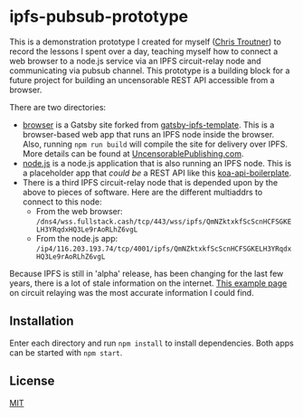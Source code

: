 # ipfs-pubsub-prototype

This is a demonstration prototype I created for myself ([Chris Troutner](https://github.com/christroutner)) to record the lessons I spent over a day, teaching myself how to connect a web browser to a node.js service via an IPFS circuit-relay node and communicating via pubsub channel. This prototype is a building block for a future project for building an uncensorable REST API accessible from a browser.

There are two directories:
- [browser](browser/) is a Gatsby site forked from [gatsby-ipfs-template](https://github.com/Permissionless-Software-Foundation/gatsby-ipfs-template). This is a browser-based web app that runs an IPFS node inside the browser. Also, running `npm run build` will compile the site for delivery over IPFS. More details can be found at [UncensorablePublishing.com](https://uncensorablepublishing.com).
- [node.js](node.js/) is a node.js application that is also running an IPFS node. This is a placeholder app that *could be* a REST API like this [koa-api-boilerplate](https://github.com/christroutner/koa-api-boilerplate).
- There is a third IPFS circuit-relay node that is depended upon by the above to pieces of software. Here are the different multiaddrs to connect to this node:
  - From the web browser: `/dns4/wss.fullstack.cash/tcp/443/wss/ipfs/QmNZktxkfScScnHCFSGKELH3YRqdxHQ3Le9rAoRLhZ6vgL`
  - From the node.js app: `/ip4/116.203.193.74/tcp/4001/ipfs/QmNZktxkfScScnHCFSGKELH3YRqdxHQ3Le9rAoRLhZ6vgL`

Because IPFS is still in 'alpha' release, has been changing for the last few years, there is a lot of stale information on the internet. [This example page](https://github.com/ipfs/js-ipfs/tree/master/examples/circuit-relaying) on circuit relaying was the most accurate information I could find.

## Installation
Enter each directory and run `npm install` to install dependencies. Both apps can be started with `npm start`.

## License
[MIT](./LICENSE.md)
